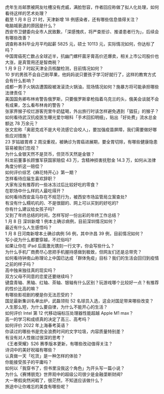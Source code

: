 虎年生肖邮票被网友吐槽没有虎威，满脸愁容，作者回应称做了拟人化处理，如何看待这样的艺术处理？  
截至 1 月 8 日 21 时，天津新增 18 例感染者，还有哪些信息值得关注？  
电脑城衰退的原因是什么？  
西安市卫健委向全市人民致歉，「深感愧疚，将严查拒诊、推诿患者行为」，后续会有哪些改善？  
调查称本科毕业月平均起薪 5825 元，硕士 10113 元，实际情况如何，你达标了吗？  
中国胃癌死亡数占全球近半，抗幽门螺杆菌牙膏高价还爆卖，相关上市公司股价也大涨，是真管用还是智商税？  
1 月 9 日 7 时起天津全员核酸检测，目前情况如何？  
10 岁的男孩不会自己削苹果，他妈妈说只要孩子学习好就行了，这样的教育方式会有什么影响？  
成都一男子火锅店遭围殴被泼滚烫火锅油，现场情况如何？施暴方将可能承担哪些法律责任？  
美国国务卿布林肯警告俄罗斯，只要俄罗斯拿枪指着乌克兰的头，俄美会谈就不会有成果，怎么看布林肯的警告？  
张家界猴子咬烂游客兜里牛奶猛喝，外出旅行时该怎样避免遇到「猖狂」的猴子？  
如何看待武汉抗疫医生曝光爱尔眼科「手术回扣明细」，贴出「好处费」流水总金额达 78 万余元？  
张文宏称「奥密克戎不是大号流感它会咬人」，要加强疫苗屏障，我们需要做好哪些应对措施？  
23 岁姑娘胃疼 2 周没重视，被确诊为胃癌进展期，要全胃切除，有哪些健康隐患容易被我们忽视？  
为什么金银天然不是货币，但货币天然是金银？  
科龙前董事长顾雏军获国家赔偿 43 万，含精神损害抚慰金 14.3 万，如何从法律角度分析这一赔偿？  
如何评价综艺《麻花特开心》第一期？  
怎样看待应届生喜欢辞职？  
大家有没有推荐的一些冰冻过后比较好吃的零食？  
在职场中什么样的人最吃得开？  
如何看待西安盒马存在不规范行为，被西安市场监管局立案查处?  
有没有什么糯叽叽的、不是很甜的、网上可以买到的好吃的?  
你有什么建议给女孩子吗?  
又到了年终总结的时间，怎样写好一份出彩的年终工作总结？  
1 月 8 日 深圳新增 1 例本土确诊病例，目前深圳情况如何？  
最近有什么人生感悟吗？  
1 月 8 日河南新增本土确诊病例 56 例，其中许昌 39 例，目前情况如何？  
写小说为什么都要穿越，不烂俗吗?  
如果让你在 iPad 后面激光镌刻一行文字，你会写些什么？  
为什么手机厂商费尽心思把手机握持感做到极致，但网友们还是总带壳？  
如何看待钟南山称理论上中国已达成「群体免疫」目标？我们的生活会回归到疫情之前的样子吗？  
高中独来独往真的现实吗？  
双方父母不同意的恋爱还要继续吗？  
键盘青轴、黑轴、红轴、茶轴、银轴有什么区别？玩游戏哪个比较好一点？有推荐的性价比高的嘛？  
有哪些影视剧的梗是你无法忍受的？  
国足最新集训名单出炉，武磊领衔 52 名球员入选，这会对国足带来哪些改变？  
人生那么短，为什么要自律，为什么不能开心的生活？  
如何评价 Intel 第 12 代移动端标压处理器性能超越 Apple M1 max？  
高一的学习和成绩真的决定了高三、高考吗？  
如何评价 2022 年上海春考英语？  
你读过的哪些书是完全浪费时间的文字垃圾，内容质量特别差？  
有没有对人性做过很深的思考？  
《王者荣耀》S26 赛季版本更新，有哪些改动值得关注？  
诗词中的美好祝福有哪些？  
认真做一天「吃货」是一种怎样的体验？  
你能接受孩子的平庸吗？  
如何以「我穿书了，但书里没我这个角色」为开头写一篇小说？  
为什么《赛博朋克》世界观中的超级公司很少是金融垄断财阀?  
大一寒假突然闲暇了，很茫然，不知道应该做什么？  
旅途中让你难忘的美食有哪些呢？  
